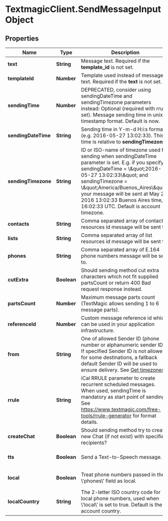 # TextmagicClient.SendMessageInputObject

## Properties
Name | Type | Description | Notes
------------ | ------------- | ------------- | -------------
**text** | **String** | Message text. Required if the **template_id** is not set. | 
**templateId** | **Number** | Template used instead of message text. Required if the **text** is not set. | [optional] 
**sendingTime** | **Number** | DEPRECATED, consider using sendingDateTime and sendingTimezone parameters instead: Optional (required with rrule set). Message sending time in unix timestamp format. Default is now. | [optional] 
**sendingDateTime** | **String** | Sending time in Y-m-d H:i:s format (e.g. 2016-05-27 13:02:33). This time is relative to **sendingTimezone**. | [optional] 
**sendingTimezone** | **String** | ID or ISO-name of timezone used for sending when sendingDateTime parameter is set. E.g. if you specify sendingDateTime &#x3D; \\\&quot;2016-05-27 13:02:33\\\&quot; and sendingTimezone &#x3D; \\\&quot;America/Buenos_Aires\\\&quot;, your message will be sent at May 27, 2016 13:02:33 Buenos Aires time, or 16:02:33 UTC. Default is account timezone. | [optional] 
**contacts** | **String** | Comma separated array of contact resources id message will be sent to. | [optional] 
**lists** | **String** | Comma separated array of list resources id message will be sent to. | [optional] 
**phones** | **String** | Comma separated array of E.164 phone numbers message will be sent to. | 
**cutExtra** | **Boolean** | Should sending method cut extra characters which not fit supplied partsCount or return 400 Bad request response instead. | [optional] [default to false]
**partsCount** | **Number** | Maximum message parts count (TextMagic allows sending 1 to 6 message parts). | [optional] 
**referenceId** | **Number** | Custom message reference id which can be used in your application infrastructure. | [optional] 
**from** | **String** | One of allowed Sender ID (phone number or alphanumeric sender ID). If specified Sender ID is not allowed for some destinations, a fallback default Sender ID will be used to ensure delivery. See [Get timezones](http://docs.textmagictesting.com/#tag/Sender-IDs). | [optional] 
**rrule** | **String** | iCal RRULE parameter to create recurrent scheduled messages. When used, sendingTime is mandatory as start point of sending. See https://www.textmagic.com/free-tools/rrule-generator for format details. | [optional] 
**createChat** | **Boolean** | Should sending method try to create new Chat (if not exist) with specified recipients? | [optional] [default to false]
**tts** | **Boolean** | Send a Text-to-Speech message. | [optional] [default to false]
**local** | **Boolean** | Treat phone numbers passed in the \\&#39;phones\\&#39; field as local. | [optional] [default to false]
**localCountry** | **String** | The 2-letter ISO country code for local phone numbers, used when \\&#39;local\\&#39; is set to true. Default is the account country. | [optional] 


